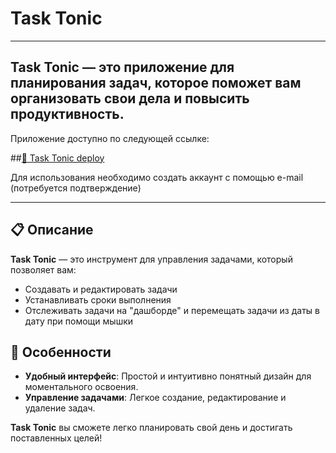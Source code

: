 # Task Tonic
---
**Task Tonic** — это приложение для планирования задач, которое поможет вам организовать свои дела и повысить
продуктивность.
---
Приложение доступно по следующей ссылке:

##[🔗 Task Tonic deploy](https://todo.ivrupo.ru)

Для использования необходимо создать аккаунт с помощью e-mail (потребуется подтверждение)

---

## 📋 Описание

**Task Tonic** — это инструмент для управления задачами, который позволяет вам:

- Создавать и редактировать задачи
- Устанавливать сроки выполнения
- Отслеживать задачи на "дашборде" и перемещать задачи из даты в дату при помощи мышки

## 🌟 Особенности

- **Удобный интерфейс**: Простой и интуитивно понятный дизайн для моментального освоения.
- **Управление задачами**: Легкое создание, редактирование и удаление задач.

**Task Tonic** вы сможете легко планировать свой день и достигать поставленных целей!